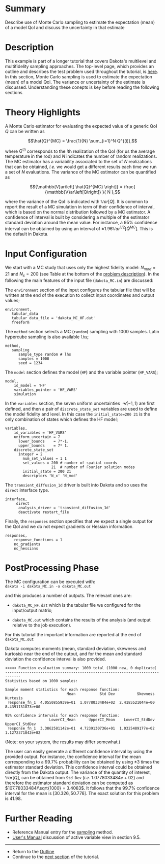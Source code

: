 # Summary

Describe use of Monte Carlo sampling to estimate the expectation (mean) of a model QoI and discuss the uncertainty in that estimate

# Description

This example is part of a longer tutorial that covers Dakota's multilevel and multifidelity sampling approaches. The top-level page, which provides an outline and describes the test problem used throughout the tutorial, is [here](../README.md). In this section, Monte Carlo sampling is used to estimate the expectation (mean) of a model QoI. The variance or uncertainty of the estimate is discussed. Understanding these conepts is key before reading the following sections.

# Theory Highlights

A Monte Carlo estimator for evaluating the expected value of a generic
QoI $`Q`$ can be written as

```math
\hat{Q}^{MC} = \frac{1}{N} \sum_{i=1}^N Q^{(i)},
```

where $`Q^{(i)}`$ corresponds to the $`i`$th realization of the QoI (for us
the average temperature in the rod) and $`N`$ indicates the number of
random realizations. The MC estimator has a variability associated to
the set of $`N`$ realizations that can be obtained, *i.e.* we would get a
different results each time we run a set of $`N`$ evaluations. The
variance of the MC estimator can be quantified as

```math
{\mathbb{V}ar\left[ \hat{Q}^{MC} \right]} = \frac{ {\mathbb{V}ar\left[Q\right]} }{ N },
```

where the variance of the QoI is indicated with
$`{\mathbb{V}ar\left[Q\right]}`$. It is common to report the result of a
MC simulation in term of their confidence of interval, which is based on
the normal distribution followed by a MC estimator. A confidence of
interval is built by considering a multiple of the estimator standard
deviation around the mean value. For instance, a 95% confidence interval
can be obtained by using an interval of
$`\pm 1.96 {\mathbb{V}ar^{1/2}\left[\hat{Q}^{MC}\right]}`$. This is the
default in Dakota.

# Input Configuration

We start with a MC study that uses only the highest fidelity model:
$`N_{mod} = 21`$ and $`N_x=200`$ (see Table at the bottom of the [problem description](../README.md#test-problem-description)). In the following the main features of the
input file (`dakota_MC.in`) are discussed:

The `environment` section of the input configures the tabular file that will be written at the end of the
execution to collect input coordinates and output values;
```
environment,
   tabular_data
   tabular_data_file = 'dakota_MC_HF.dat' 
   freeform
```
The `method` section selects a MC (`random`) sampling with 1000 samples. Latin hypercube sampling is also available `lhs`;
```
method,
   sampling
      sample_type random # lhs
      samples = 1000
      seed = 1234 
```
The `model` section defines the model (`HF`) and the variable pointer (`HF_VARS`);
```
model,
	id_model = 'HF'
	variables_pointer = 'HF_VARS'
	simulation   
```

In the `variables` section, the seven uniform uncertainties $`~\mathcal{U}(-1,1)`$ are first defined, and then a pair of `discrete_state_set` variables are used to define the model fidelity and level. In this case the `initial_state=200 21` is the only combination of states which defines the HF model;
```
variables,
	id_variables = 'HF_VARS'
	uniform_uncertain = 7
	  lower_bounds    = 7*-1.
	  upper_bounds    = 7* 1.
	discrete_state_set
	  integer = 2
	    num_set_values = 1 1
	    set_values = 200 # number of spatial coords
	    	       	 21  # number of Fourier solution modes
	    initial_state = 200 21
	    descriptors 'N_x' 'N_mod'
```

The `transient_diffusion_1d` driver is built into Dakota and so uses the `direct` interface type.
```
interface,
	 direct
	  analysis_driver = 'transient_diffusion_1d'
	  deactivate restart_file
```
Finally, the `responses` section specifies that we expect a single output for the QoI and we do not expect gradients
    or Hessian information.
```
responses,
	response_functions = 1
	no_gradients
	no_hessians	 
```

# PostProcessing Phase

The MC configuration can be executed with:\
`dakota -i dakota_MC.in -o dakota_MC.out`

and this produces a number of outputs. The relevant ones are:

-   `dakota_MC_HF.dat` which is the tabular file we configured for the
    input/output matrix;

-   `dakota_MC.out` which contains the results of the analysis (and
    output relative to the job execution).

For this tutorial the important information are reported at the end of
`dakota_MC.out`

Dakota computes moments (mean, standard deviation, skewness and
kurtosis) near the end of the output, and for
the mean and standard deviation the confidence interval is also
provided.



```
<<<<< Function evaluation summary: 1000 total (1000 new, 0 duplicate)
-----------------------------------------------------------------------------
Statistics based on 1000 samples:

Sample moment statistics for each response function:
                            Mean           Std Dev          Skewness          Kurtosis
 response_fn_1  4.0550855939e+01  1.0778033484e+02  2.4185521044e+00  8.4391131873e+00

95% confidence intervals for each response function:
                    LowerCI_Mean      UpperCI_Mean    LowerCI_StdDev    UpperCI_StdDev
 response_fn_1  3.3862581142e+01  4.7239130736e+01  1.0325489177e+02  1.1272371842e+02
```
(Note: on your system, the results may differ somewhat.)

The user can easily generate a different confidence interval by using
the provided output. For instance, the confidence interval for the mean
corresponding to a 99.7% probability can be obtained by using $`\pm 3`$
times the estimator standard deviation. This confidence interval could
be obtained directly from the Dakota output. The variance
of the quantity of interest, $`{\mathbb{V}ar\left[Q\right]}`$, can be
obtained from `Std Dev` (*i.e.* $`1.0778033484e+02`$) and therefore the
estimator standard deviation can be computed as
$`107.78033484/\sqrt{1000} = 3.4083`$. It follows that the 99.7%
confidence interval for the mean is $`\left[ 30.326, 50.776 \right]`$. The
exact solution for this problem is 41.98.

# Further Reading

* Reference Manual entry for the 
  [sampling](https://dakota.sandia.gov//sites/default/files/docs/latest_release/html-ref/method-sampling.html)
  method.
* [User's Manual](https://dakota.sandia.gov/content/manuals) discussion of active variable view in section 9.5.

---

* Return to the [Outline](../README.md#outline)
* Continue to the [next section](../cv) of the tutorial.
